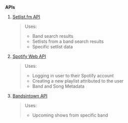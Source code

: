 **APIs**

1. [Setlist.fm API](https://api.setlist.fm/docs/1.0/index.html)
   > Uses:
   >
   > - Band search results
   > - Setlists from a band search results
   > - Specific setlist data
2. [Spotify Web API](https://developer.spotify.com/documentation/web-api/)
   > Uses:
   >
   > - Logging in user to their Spotify account
   > - Creating a new playlist attributed to the user
   > - Band and Song Metadata
3. [Bandsintown API](https://app.swaggerhub.com/apis-docs/Bandsintown/PublicAPI/3.0.1)
   > Uses:
   >
   > - Upcoming shows from specific band
